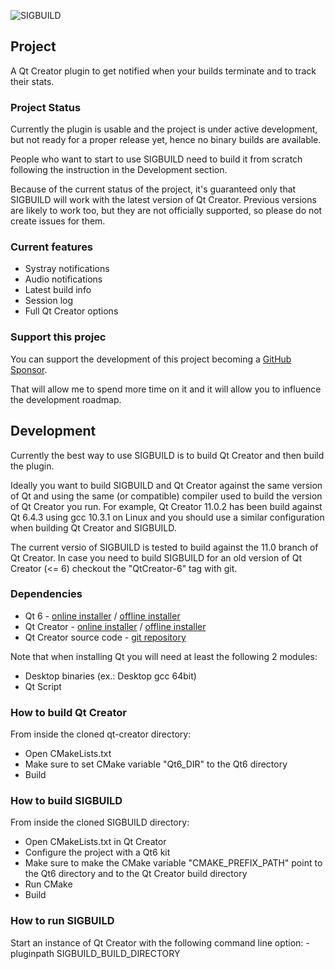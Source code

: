 ![SIGBUILD](https://raw.githubusercontent.com/vivaladav/SIGBUILD/master/doc/img/SIGBUILD_logo-white_bg-128.png)


## Project
A Qt Creator plugin to get notified when your builds terminate and to track their stats.

### Project Status
Currently the plugin is usable and the project is under active development, but not ready for a proper release yet, hence no binary builds are available.

People who want to start to use SIGBUILD need to build it from scratch following the instruction in the Development section.

Because of the current status of the project, it's guaranteed only that SIGBUILD will work with the latest version of Qt Creator.
Previous versions are likely to work too, but they are not officially supported, so please do not create issues for them.

### Current features
- Systray notifications
- Audio notifications
- Latest build info
- Session log
- Full Qt Creator options

### Support this projec
You can support the development of this project becoming a [GitHub Sponsor](https://github.com/sponsors/vivaladav).

That will allow me to spend more time on it and it will allow you to influence the development roadmap.

## Development
Currently the best way to use SIGBUILD is to build Qt Creator and then build the plugin.

Ideally you want to build SIGBUILD and Qt Creator against the same version of Qt and using the same (or compatible) compiler used to build the version of Qt Creator you run.
For example, Qt Creator 11.0.2 has been build against Qt 6.4.3 using gcc 10.3.1 on Linux and you should use a similar configuration when building Qt Creator and SIGBUILD.

The current versio of SIGBUILD is tested to build against the 11.0 branch of Qt Creator.
In case you need to build SIGBUILD for an old version of Qt Creator (<= 6) checkout the "QtCreator-6" tag with git.

### Dependencies
- Qt 6 - [online installer](https://www.qt.io/download-qt-installer) / [offline installer](https://www.qt.io/offline-installers)
- Qt Creator - [online installer](https://www.qt.io/download-qt-installer) / [offline installer](https://www.qt.io/offline-installers)
- Qt Creator source code - [git repository](https://code.qt.io/cgit/qt-creator/qt-creator.git/)

Note that when installing Qt you will need at least the following 2 modules:
- Desktop binaries (ex.: Desktop gcc 64bit)
- Qt Script

### How to build Qt Creator
From inside the cloned qt-creator directory:
- Open CMakeLists.txt
- Make sure to set CMake variable "Qt6_DIR" to the Qt6 directory 
- Build

### How to build SIGBUILD
From inside the cloned SIGBUILD directory:
- Open CMakeLists.txt in Qt Creator
- Configure the project with a Qt6 kit
- Make sure to make the CMake variable "CMAKE_PREFIX_PATH" point to the Qt6 directory and to the Qt Creator build directory
- Run CMake
- Build

### How to run SIGBUILD
Start an instance of Qt Creator with the following command line option:
-pluginpath SIGBUILD_BUILD_DIRECTORY
